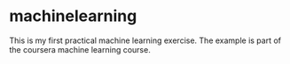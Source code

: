 # machinelearning

This is my first practical machine learning exercise. The example is part of the coursera machine learning course. 
